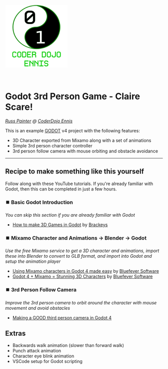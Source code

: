 <img src="./Images/Icons/Coder Dojo Ennis - Green Square.svg" style="max-width:200px;margin: 0 auto 2rem;" />

# Godot 3rd Person Game - Claire Scare!
*[Russ Painter](https://www.linkedin.com/in/geekymonkey/) @ [CoderDojo Ennis](https://coderdojoennis.com)*

This is an example [GODOT](https://godotengine.org/) v4 project with the following features:

* 3D Character exported from Mixamo along with a set of animations
* Simple 3rd person character controller
* 3rd person follow camera with mouse orbiting and obstacle avoidance

---

## Recipe to make something like this yourself

Follow along with these YouTube tutorials. If you're already familiar with Godot, then this can be completed in just a few hours.

### ⏹️ Basic Godot Introduction
*You can skip this section if you are already familiar with Godot*
* [How to make 3D Games in Godot](https://www.youtube.com/watch?v=ke5KpqcoiIU) by [Brackeys](https://www.youtube.com/@Brackeys)

### ⏹️ Mixamo Character and Animations -> Blender -> Godot
*Use the free Mixamo service to get a 3D character and animations, import these into Blender to convert to GLB format, and import into Godot and setup the animation player*
* [Using Mixamo characters in Godot 4 made easy](https://www.youtube.com/watch?v=j48WTY1w_Po)
by [Bluefever Software](https://www.youtube.com/@BlueFeverSoft)
* [Godot 4 + Mixamo = Stunning 3D Characters](https://www.youtube.com/watch?v=tU5yab-O6aM)
by [Bluefever Software](https://www.youtube.com/@BlueFeverSoft)

### ⏹️ 3rd Person Follow Camera
*Improve the 3rd person camera to orbit around the character with mouse movement and avoid obstacles*

* [Making a GOOD third person camera in Godot 4](https://www.youtube.com/watch?v=ZCb12AHKMfE)

## Extras

* Backwards walk animation (slower than forward walk)
* Punch attack animation
* Character eye blink animation
* VSCode setup for Godot scripting

